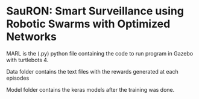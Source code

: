 # SauRON: Smart Surveillance using Robotic Swarms with Optimized Networks
MARL is the (.py) python file containing the code to run program in Gazebo with turtlebots 4.

Data folder contains the text files with the rewards generated at each episodes

Model folder contains the keras models after the training was done.
